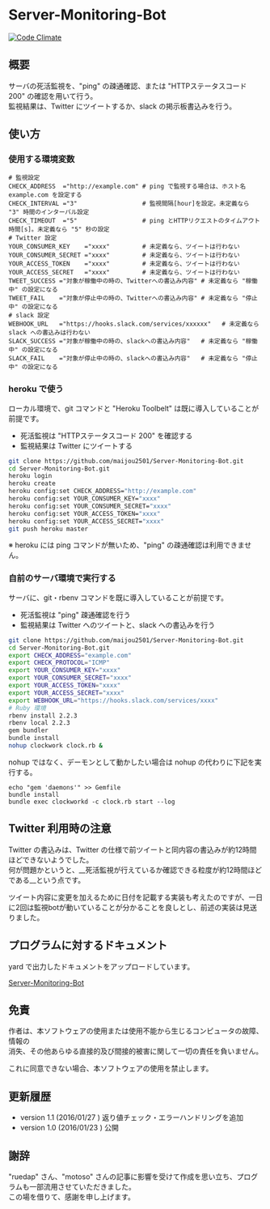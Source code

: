 Server-Monitoring-Bot
=====================

[![Code Climate](https://codeclimate.com/github/maijou2501/Server-Monitoring-Bot/badges/gpa.svg)](https://codeclimate.com/github/maijou2501/Server-Monitoring-Bot)

## 概要

サーバの死活監視を、"ping" の疎通確認、または "HTTPステータスコード 200" の確認を用いて行う。  
監視結果は、Twitter にツイートするか、slack の掲示板書込みを行う。


## 使い方

### 使用する環境変数

```
# 監視設定
CHECK_ADDRESS  ="http://example.com" # ping で監視する場合は、ホスト名 example.com を設定する
CHECK_INTERVAL ="3"                  # 監視間隔[hour]を設定。未定義なら "3" 時間のインターバル設定
CHECK_TIMEOUT  ="5"                  # ping とHTTPリクエストのタイムアウト時間[s]。未定義なら "5" 秒の設定
# Twitter 設定
YOUR_CONSUMER_KEY    ="xxxx"         # 未定義なら、ツイートは行わない
YOUR_CONSUMER_SECRET ="xxxx"         # 未定義なら、ツイートは行わない
YOUR_ACCESS_TOKEN    ="xxxx"         # 未定義なら、ツイートは行わない
YOUR_ACCESS_SECRET   ="xxxx"         # 未定義なら、ツイートは行わない
TWEET_SUCCESS ="対象が稼働中の時の、Twitterへの書込み内容" # 未定義なら "稼働中" の設定になる
TWEET_FAIL    ="対象が停止中の時の、Twitterへの書込み内容" # 未定義なら "停止中" の設定になる
# slack 設定
WEBHOOK_URL   ="https://hooks.slack.com/services/xxxxxx"   # 未定義なら slack への書込みは行わない
SLACK_SUCCESS ="対象が稼働中の時の、slackへの書込み内容"   # 未定義なら "稼働中" の設定になる
SLACK_FAIL    ="対象が停止中の時の、slackへの書込み内容"   # 未定義なら "停止中" の設定になる
```


### heroku で使う

ローカル環境で、git コマンドと "Heroku Toolbelt" は既に導入していることが前提です。

* 死活監視は "HTTPステータスコード 200" を確認する
* 監視結果は Twitter にツイートする

```sh
git clone https://github.com/maijou2501/Server-Monitoring-Bot.git
cd Server-Monitoring-Bot.git
heroku login
heroku create
heroku config:set CHECK_ADDRESS="http://example.com"
heroku config:set YOUR_CONSUMER_KEY="xxxx"
heroku config:set YOUR_CONSUMER_SECRET="xxxx"
heroku config:set YOUR_ACCESS_TOKEN="xxxx"
heroku config:set YOUR_ACCESS_SECRET="xxxx"
git push heroku master
```

※ heroku には ping コマンドが無いため、"ping" の疎通確認は利用できません。


### 自前のサーバ環境で実行する

サーバに、git・rbenv コマンドを既に導入していることが前提です。

* 死活監視は "ping" 疎通確認を行う
* 監視結果は Twitter へのツイートと、slack への書込みを行う

```sh
git clone https://github.com/maijou2501/Server-Monitoring-Bot.git
cd Server-Monitoring-Bot.git
export CHECK_ADDRESS="example.com"
export CHECK_PROTOCOL="ICMP"
export YOUR_CONSUMER_KEY="xxxx"
export YOUR_CONSUMER_SECRET="xxxx"
export YOUR_ACCESS_TOKEN="xxxx"
export YOUR_ACCESS_SECRET="xxxx"
export WEBHOOK_URL="https://hooks.slack.com/services/xxxx"
# Ruby 環境
rbenv install 2.2.3
rbenv local 2.2.3
gem bundler
bundle install
nohup clockwork clock.rb &
```

nohup ではなく、デーモンとして動かしたい場合は nohup の代わりに下記を実行する。

```
echo "gem 'daemons'" >> Gemfile 
bundle install
bundle exec clockworkd -c clock.rb start --log
```


## Twitter 利用時の注意

Twitter の書込みは、Twitter の仕様で前ツイートと同内容の書込みが約12時間ほどできないようでした。  
何が問題かというと、__死活監視が行えているか確認できる粒度が約12時間ほどである__という点です。

ツイート内容に変更を加えるために日付を記載する実装も考えたのですが、一日に2回は監視botが動いていることが分かることを良しとし、前述の実装は見送りました。


## プログラムに対するドキュメント

yard で出力したドキュメントをアップロードしています。

[ Server-Monitoring-Bot ]( http://maijou2501.github.io/Server-Monitoring-Bot/frames.html#!file.README.html )


## 免責

作者は、本ソフトウェアの使用または使用不能から生じるコンピュータの故障、情報の  
消失、その他あらゆる直接的及び間接的被害に関して一切の責任を負いません。

これに同意できない場合、本ソフトウェアの使用を禁止します。


## 更新履歴

* version 1.1 (2016/01/27 ) 返り値チェック・エラーハンドリングを追加
* version 1.0 (2016/01/23 ) 公開


## 謝辞

"ruedap" さん、"motoso" さんの記事に影響を受けて作成を思い立ち、プログラムも一部流用させていただきました。  
この場を借りて、感謝を申し上げます。
